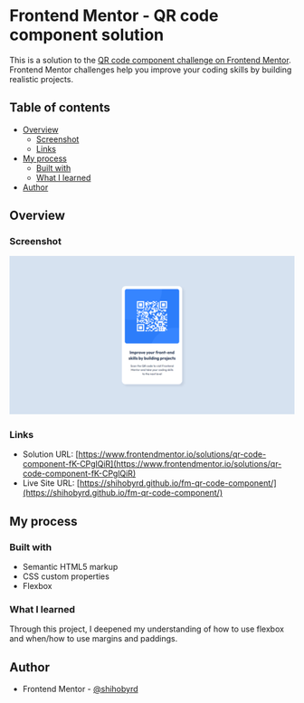 # Frontend Mentor - QR code component solution

This is a solution to the [QR code component challenge on Frontend Mentor](https://www.frontendmentor.io/challenges/qr-code-component-iux_sIO_H). Frontend Mentor challenges help you improve your coding skills by building realistic projects. 

## Table of contents

- [Overview](#overview)
  - [Screenshot](#screenshot)
  - [Links](#links)
- [My process](#my-process)
  - [Built with](#built-with)
  - [What I learned](#what-i-learned)
- [Author](#author)

## Overview

### Screenshot

![](/images/Frontend%20Mentor%20_%20QR%20code%20component%20-%20Solution.png)

### Links

- Solution URL: [https://www.frontendmentor.io/solutions/qr-code-component-fK-CPglQiR](https://www.frontendmentor.io/solutions/qr-code-component-fK-CPglQiR)
- Live Site URL: [https://shihobyrd.github.io/fm-qr-code-component/](https://shihobyrd.github.io/fm-qr-code-component/)

## My process

### Built with

- Semantic HTML5 markup
- CSS custom properties
- Flexbox

### What I learned

Through this project, I deepened my understanding of how to use flexbox and when/how to use margins and paddings.

## Author

- Frontend Mentor - [@shihobyrd](https://www.frontendmentor.io/profile/shihobyrd)